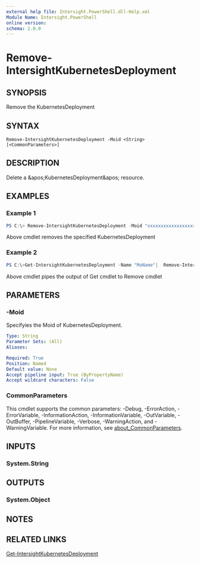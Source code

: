 ```yaml
---
external help file: Intersight.PowerShell.dll-Help.xml
Module Name: Intersight.PowerShell
online version:
schema: 2.0.0
---
```


# Remove-IntersightKubernetesDeployment

## SYNOPSIS
Remove the KubernetesDeployment

## SYNTAX

```
Remove-IntersightKubernetesDeployment -Moid <String> [<CommonParameters>]
```

## DESCRIPTION
Delete a &amp;apos;KubernetesDeployment&amp;apos; resource.

## EXAMPLES

### Example 1
```powershell
PS C:\> Remove-IntersightKubernetesDeployment -Moid "xxxxxxxxxxxxxxxxxxxxxxxxxxx"
```
Above cmdlet removes the specified KubernetesDeployment 

### Example 2
```powershell
PS C:\>Get-IntersightKubernetesDeployment -Name "MoName"|  Remove-IntersightKubernetesDeployment
```
Above cmdlet pipes the output of Get cmdlet to Remove cmdlet

## PARAMETERS

### -Moid
Specifyies the Moid of KubernetesDeployment.

```yaml
Type: String
Parameter Sets: (All)
Aliases:

Required: True
Position: Named
Default value: None
Accept pipeline input: True (ByPropertyName)
Accept wildcard characters: False
```

### CommonParameters
This cmdlet supports the common parameters: -Debug, -ErrorAction, -ErrorVariable, -InformationAction, -InformationVariable, -OutVariable, -OutBuffer, -PipelineVariable, -Verbose, -WarningAction, and -WarningVariable. For more information, see [about_CommonParameters](http://go.microsoft.com/fwlink/?LinkID=113216).

## INPUTS

### System.String

## OUTPUTS

### System.Object
## NOTES

## RELATED LINKS

[Get-IntersightKubernetesDeployment](./Get-IntersightKubernetesDeployment.md)

